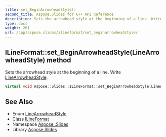 ```yaml
---
title: set_BeginArrowheadStyle()
second_title: Aspose.Slides for C++ API Reference
description: Sets the arrowhead style at the beginning of a line. Write LineArrowheadStyle.
type: docs
weight: 261
url: /cpp/aspose.slides/ilineformat/set_beginarrowheadstyle/
---
```

## ILineFormat::set_BeginArrowheadStyle(LineArrowheadStyle) method


Sets the arrowhead style at the beginning of a line. Write [LineArrowheadStyle](../../linearrowheadstyle/).

```cpp
virtual void Aspose::Slides::ILineFormat::set_BeginArrowheadStyle(LineArrowheadStyle value)=0
```

## See Also

* Enum [LineArrowheadStyle](../linearrowheadstyle/)
* Class [ILineFormat](./)
* Namespace [Aspose::Slides](../)
* Library [Aspose.Slides](../../)